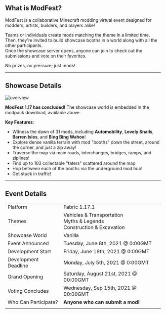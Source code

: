 ## What is ModFest?

ModFest is a collaborative Minecraft modding virtual event designed for modders, artists, builders, and players alike!

Teams or individuals create mods matching the theme in a limited time.<br/>
Then, they're invited to build showcase booths in a world along with all the other participants.<br/>
Once the showcase server opens, anyone can join to check out the submissions and vote on their favorites.

No prizes, no pressure; just mods!

---

## Showcase Details

![overview](https://cdn.modrinth.com/data/J8ZigqmW/images/59df9a25db73bd2afe422d14a9a8d29530ef7ebc.webp)

**ModFest 1.17 has concluded!** The showcase world is embedded in the modpack download, available above.

**Key Features**:
- Witness the dawn of 31 mods, including **Automobility**, **Lovely Snails**, **Barren Isles**, and **Bing Bing Wahoo**!
- Explore dense vanilla terrain with mod "booths" down the street, around the corner, and just a zip away!
- Traverse the map via main roads, interchanges, bridges, ramps, and ziplines!
- Find up to 103 collectable "taters" scattered around the map
- Hop between each of the booths via the underground mod hub!
- Get stuck in traffic!

---

## Event Details

|                      |                                                                              |
|----------------------|------------------------------------------------------------------------------|
| Platform             | Fabric 1.17.1                                                                |
| Themes               | Vehicles & Transportation<br/>Myths & Legends<br/> Construction & Excavation |
| Showcase World       | Vanilla                                                                      |
| Event Announced      | Tuesday, June 8th, 2021 @ 0:00GMT                                            |
| Development Start    | Friday, June 18th, 2021 @ 0:00GMT                                            |
| Development Deadline | Monday, July 5th, 2021 @ 0:00GMT                                             |
| Grand Opening        | Saturday, August 21st, 2021 @ 00:00GMT                                       |
| Voting Concludes     | Wednesday, Sep 15th, 2021 @ 00:00GMT                                         |
| Who Can Participate? | **Anyone who can submit a mod!**                                             |
|                      |                                                                              |

<!-- **Participant registration is open! Join the [discord](https://discord.gg/gn543Ee) and click the button if you'd like to make and submit a mod! -->

<!-- For information on how participating works, requirements for submissions and builds, and an FAQ, check out the [Participant Guide](/pages/modfest) -->
